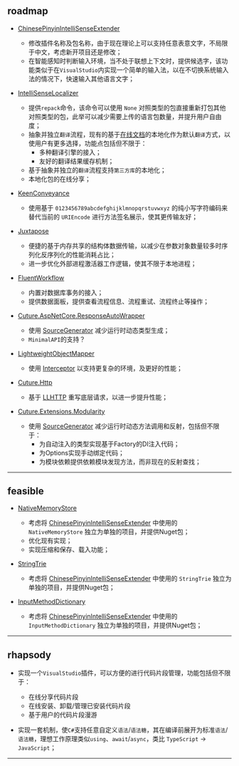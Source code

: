 # 

## roadmap

 - [ChinesePinyinIntelliSenseExtender](https://github.com/stratosblue/ChinesePinyinIntelliSenseExtender)
    - 修改插件名称及包名称，由于现在理论上可以支持任意表意文字，不局限于中文，考虑新开项目还是修改；
    - 在智能感知时判断输入环境，当不处于联想上下文时，提供候选字，该功能类似于在`VisualStudio`内实现一个简单的输入法，以在不切换系统输入法的情况下，快速输入其他语言文字；

 - [IntelliSenseLocalizer](https://github.com/stratosblue/IntelliSenseLocalizer)
    - 提供`repack`命令，该命令可以使用 `None` 对照类型的包直接重新打包其他对照类型的包，此举可以减少需要上传的语言包数量，并提升用户自由度；
    - 抽象并独立`翻译`流程，现有的基于[在线文档](https://docs.microsoft.com/)的本地化作为默认`翻译`方式，以使用户有更多选择，功能点包括但不限于：
        - 多种翻译引擎的接入；
        - 友好的翻译结果缓存机制；
    - 基于抽象并独立的`翻译`流程支持`第三方库`的本地化；
    - 本地化包的在线分享；

 - [KeenConveyance](https://github.com/stratosblue/KeenConveyance)
    - 使用基于 `0123456789abcdefghijklmnopqrstuvwxyz` 的纯小写字符编码来替代当前的 `URIEncode` 进行方法签名展示，使其更传输友好；

 - [Juxtapose](https://github.com/stratosblue/Juxtapose)
    - 便捷的基于内存共享的结构体数据传输，以减少在参数对象数量较多时序列化反序列化的性能消耗占比；
    - 进一步优化外部进程激活器工作逻辑，使其不限于本地进程；

 - [FluentWorkflow](https://github.com/stratosblue/FluentWorkflow)
    - 内置对数据库事务的接入；
    - 提供数据面板，提供查看流程信息、流程重试、流程终止等操作；

 - [Cuture.AspNetCore.ResponseAutoWrapper](https://github.com/stratosblue/Cuture.AspNetCore.ResponseAutoWrapper)
    - 使用 [SourceGenerator](https://learn.microsoft.com/zh-cn/dotnet/csharp/roslyn-sdk/source-generators-overview) 减少运行时动态类型生成；
    - `MinimalAPI`的支持？

 - [LightweightObjectMapper](https://github.com/stratosblue/LightweightObjectMapper)
    - 使用 [Interceptor](https://learn.microsoft.com/zh-cn/dotnet/csharp/whats-new/csharp-12#interceptors) 以支持更复杂的环境，及更好的性能；

 - [Cuture.Http](https://github.com/cuture/Cuture.Http)
    - 基于 [LLHTTP](https://github.com/dotnet/runtimelab/tree/feature/LLHTTP2) 重写底层请求，以进一步提升性能；

 - [Cuture.Extensions.Modularity](https://github.com/cuture/Cuture.Extensions.Modularity)
    - 使用 [SourceGenerator](https://learn.microsoft.com/zh-cn/dotnet/csharp/roslyn-sdk/source-generators-overview) 减少运行时动态方法调用和反射，包括但不限于：
        - 为自动注入的类型实现基于Factory的DI注入代码；
        - 为Options实现手动绑定代码；
        - 为模块依赖提供依赖模块发现方法，而非现在的反射查找；

-------

## feasible

 - [NativeMemoryStore](https://github.com/stratosblue/ChinesePinyinIntelliSenseExtender/tree/main/src/Ref/NativeMemoryStore)
    - 考虑将 [ChinesePinyinIntelliSenseExtender](https://github.com/stratosblue/ChinesePinyinIntelliSenseExtender) 中使用的 `NativeMemoryStore` 独立为单独的项目，并提供Nuget包；
    - 优化现有实现；
    - 实现压缩和保存、载入功能；

 - [StringTrie](https://github.com/stratosblue/ChinesePinyinIntelliSenseExtender/tree/main/src/Ref/StringTrie)
    - 考虑将 [ChinesePinyinIntelliSenseExtender](https://github.com/stratosblue/ChinesePinyinIntelliSenseExtender) 中使用的 `StringTrie` 独立为单独的项目，并提供Nuget包；

 - [InputMethodDictionary](https://github.com/stratosblue/ChinesePinyinIntelliSenseExtender/tree/main/src/Ref/InputMethodDictionary)
    - 考虑将 [ChinesePinyinIntelliSenseExtender](https://github.com/stratosblue/ChinesePinyinIntelliSenseExtender) 中使用的 `InputMethodDictionary` 独立为单独的项目，并提供Nuget包；

-------

## rhapsody

 - 实现一个`VisualStudio`插件，可以方便的进行代码片段管理，功能包括但不限于：
    - 在线分享代码片段
    - 在线安装、卸载/管理已安装代码片段
    - 基于用户的代码片段漫游

 - 实现一套机制，使`C#`支持任意自定义`语法`/`语法糖`，其在编译前展开为标准`语法`/`语法糖`，理想工作原理类似`using`、`await`/`async`，类比 `TypeScript` -> `JavaScript`；

-------
